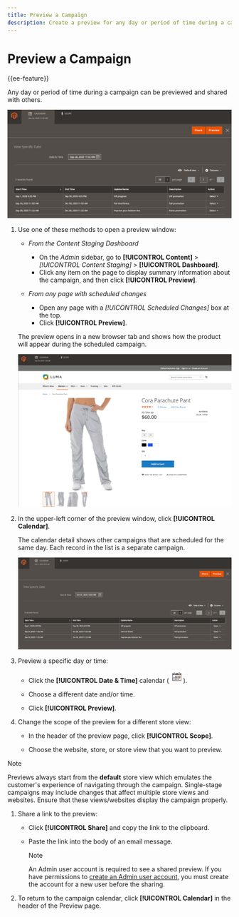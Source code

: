 ```yaml
---
title: Preview a Campaign
description: Create a preview for any day or period of time during a campaign and share it with team members.
---
```

# Preview a Campaign

{{ee-feature}}

Any day or period of time during a campaign can be previewed and shared with others.

![Preview page controls](./assets/content-staging-preview.png)<!-- zoom -->

1. Use one of these methods to open a preview window:

   - _From the Content Staging Dashboard_

      - On the _Admin_ sidebar, go to  **[!UICONTROL Content]** > _[!UICONTROL Content Staging]_ > **[!UICONTROL Dashboard]**.
      - Click any item on the page to display summary information about the campaign, and then click **[!UICONTROL Preview]**.

   - _From any page with scheduled changes_

      - Open any page with a _[!UICONTROL Scheduled Changes]_ box at the top.
      - Click **[!UICONTROL Preview]**.

   The preview opens in a new browser tab and shows how the product will appear during the scheduled campaign.

   ![Preview scheduled changes](./assets/content-staging-product-scheduled-update-preview.png)<!-- zoom -->

1. In the upper-left corner of the preview window, click **[!UICONTROL Calendar]**.

   The calendar detail shows other campaigns that are scheduled for the same day. Each record in the list is a separate campaign.

   ![Campaigns scheduled for a specific date](./assets/content-staging-product-preview-calendar.png)<!-- zoom -->

1. Preview a specific day or time:

   - Click the **[!UICONTROL Date & Time]** calendar (![Calendar icon](../assets/icon-calendar.png)).

   - Choose a different date and/or time.

   - Click **[!UICONTROL Preview]**.

1. Change the scope of the preview for a different store view:

   - In the header of the preview page, click **[!UICONTROL Scope]**.

   - Choose the website, store, or store view that you want to preview.

>[!NOTE]
>
>Previews always start from the **default** store view which emulates the customer's experience of navigating through the campaign. Single-stage campaigns may include changes that affect multiple store views and websites. Ensure that these views/websites display the campaign properly.

1. Share a link to the preview:

   - Click **[!UICONTROL Share]** and copy the link to the clipboard.

   - Paste the link into the body of an email message.

      >[!NOTE]
      >
      >An Admin user account is required to see a shared preview. If you have permissions to [create an Admin user account](https://docs.magento.com/user-guide/system/permissions-users-all.html), you must create the account for a new user before the sharing.

1. To return to the campaign calendar, click **[!UICONTROL Calendar]** in the header of the Preview page.
